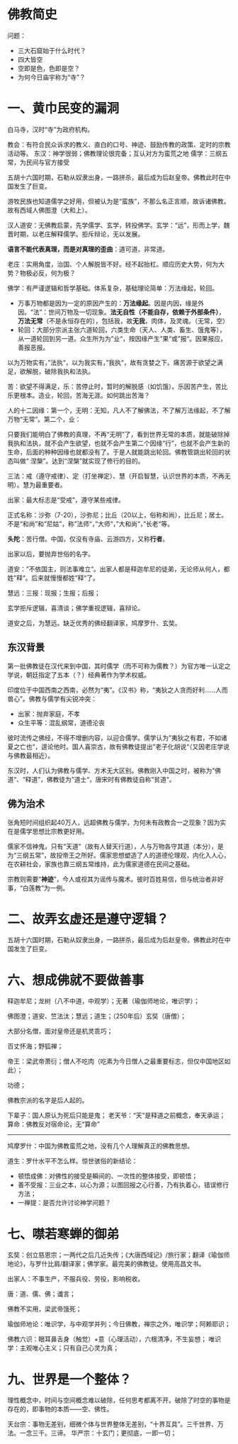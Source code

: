 # 佛教简史

问题：

* 三大石窟始于什么时代？
* 四大皆空
* 空即是色，色即是空？
* 为何今日庙宇称为“寺”？

# 一、黄巾民变的漏洞

白马寺，汉时“寺”为政府机构。

教会：有符合民众诉求的教义、直白的口号、神迹、鼓励传教的政策、定时的宗教活动等。
东汉：神学很弱；佛教理论很完备；互认对方为蛮荒之地
儒学：三纲五常，为民间与官方接受

五胡十六国时期，石勒从奴隶出身，一路拼杀，最后成为后赵皇帝。佛教此时在中国发生了巨变。

游牧民族也知道儒学之好用，但被认为是“蛮族”，不那么名正言顺，故诉诸佛教。故有西域人佛图澄（大和上）。

汉人道安：无佛教启蒙，先学儒学、玄学，转投佛学。玄学：“远”，形而上学，魏晋时期，以老庄解释儒学。拒斥辩论，无以发展。

**语言不能代表真理，而是对真理的歪曲**：道可道，非常道。

老庄：实用角度，治国、个人解脱皆不好。经不起抬杠。顺应历史大势，何为大势？物极必反，何为极？

佛学：有严谨逻辑和哲学基础。体系复杂，基础理论简单：万法缘起，轮回。

* 万事万物都是因为一定的原因产生的：**万法缘起**。因是内因，缘是外因。“法”：世间万物及一切现象。**法无自性（不能自存，依赖于外部条件）**，**万法无常**（不是永恒存在的），包括我，故**无我**，肉体，及灵魂。（无常，空）
* 轮回：大部分宗派主张六道轮回，六类生命（天人、人类、畜生、饿鬼等），从一道轮回到另一道。众生所为为”业“，按因缘产生”果“或”报“。因果报应，善报恶报。

以为万物实有，”法执“，以为我实有，”我执“，故有贪婪之下。痛苦源于欲望之满足，欲解脱，破除我执和法执。

苦：欲望不得满足，乐：苦停止时，暂时的解脱感（如饥饿）。乐因苦产生，苦比乐更根本。造业，轮回，苦海无涯。如何跳出苦海？

人的十二因缘：第一个，无明：无知，凡人不了解佛法，不了解万法缘起，不了解万物“无常”。第二个，业：

只要我们能明白了佛教的真理，不再“无明”了，看到世界无常的本质，就能破除掉我执和法执，就不会产生欲望，也就不会产生第二个因缘“行”，也就不会产生新的生命，后面的种种因缘也就都没有了。于是人就能跳出轮回。佛教管跳出轮回的状态叫做“ 涅槃”。达到“涅槃”就实现了修行的目的。

三法：戒（遵守戒律）、定（打坐禅定）、慧（开启智慧，认识世界的本质，不再无明）。慧为最重要者。

出家：最大标志是“受戒”，遵守某些戒律。

正式名称：沙弥（7-20），沙弥尼；比丘（20以上，俗称和尚），比丘尼；居士。不是“和尚”和“尼姑”，称”法师“，”大师“，”大和尚“，”长老“等。

**头陀**：苦行僧。中国，仅没有寺庙、云游四方，又称**行者**。

出家以后，要抛弃世俗的名字。

道安：”不依国主，则法事难立“。出家人都是释迦牟尼的徒弟，无论师从何人，都姓”释“。后来就慢慢都姓”释“了。

慧远：三报：现报；生报；后报；

玄学拒斥逻辑，喜清谈；佛学重视逻辑，喜辩论。

道安之后，为慧远。缺乏优秀的佛经翻译家，鸠摩罗什、玄奘。



## 东汉背景

第一批佛教徒在汉代来到中国，其时儒学（而不可称为儒教？）为官方唯一认定之学说，朝廷指定了五本（？）经典著作为学术权威。

印度位于中国西南之西南，必然为“夷”。《汉书》称，“夷狄之人贪而好利……人而兽心”。佛教与儒学有尖锐冲突：

* 出家：抛弃家庭，不孝
* 众生平等：混乱纲常，道德沦丧

彼时流传之佛经，不得不增删内容，以迎合儒学。儒学认为”夷狄之有君，不如诸夏之亡也“，遑论他时。国人喜崇古，故有佛教徒提出”老子化胡说“（又因老庄学说与佛教最相近）。

东汉时，人们认为佛教与儒学、方术无大区别。佛教刚入中国之时，被称为”佛道“、“释道”，佛教徒为”道士“，唐宋时有佛教徒自称”贫道“。

## 佛为治术

张角短时间组织起40万人，远超佛教与儒学，为何未有政教合一之现象？因为实在是儒学思想比宗教更好用。

儒家不信神鬼，只有“天道”（故有人替天行道），人与万物各守其道（本分），是为“三纲五常”，故投帝王之所好。儒家思想塑造了人的道德伦理观，内化入人心，在农耕社会，家族也靠三纲五常维持，此为儒家道德在民间之基础。

宗教则需要“**神迹**”，今人或视其为谣传与魔术。彼时百姓易信，但与统治者非好事，“白莲教”为一例。

# 二、故弄玄虚还是遵守逻辑？

五胡十六国时期，石勒从奴隶出身，一路拼杀，最后成为后赵皇帝。佛教此时在中国发生了巨变。


# 六、想成佛就不要做善事

释迦牟尼；龙树（八不中道，中观学）；无著（瑜伽师地论，唯识学）；

佛图澄；道安、竺法汰；慧远；道生；（250年后）玄奘（唐僧）；

大部分名僧，面对皇帝还是机灵乖巧；

百丈怀海；野狐禅；

帝王：梁武帝萧衍；僧人不吃肉（吃素为今日僧人之最重要标志，但仅中国地区如此）；

功德；

佛教宗派的名字是后人起的。

下辈子：国人原认为死后只能是鬼；
老天爷：“天”是释道之前概念，奉天承运；
算命：佛教反对宿命论，无“算命”

---

鸠摩罗什：中国为佛教蛮荒之地，没有几个人理解真正的佛教思想。

道生：罗什水平不怎么样。惊世骇俗的新结论：

* 顿悟成佛：对佛性的接受是瞬间的、一次性的整体接受，即顿悟；
* 善不受报：三业之本，以心为源；以图回报之心行善，乃有执着心，错误修行方法；
* 一禅提：是否允许讨论神学问题？

# 七、噤若寒蝉的御弟

玄奘：创立慈恩宗；一两代之后几近失传；《大唐西域记》/旅行家；翻译《瑜伽师地论》，与罗什比肩/翻译家；佛学家。最完美的佛教徒。使用高昌文书。

出家人：不事生产，不服兵役、劳役，影响税收。

唐：道、儒、佛；谶言；

佛教不实用，梁武帝饿死；

瑜伽师地论：唯识学，与中观学并列；今日佛教，禅宗之外，唯识学；阿赖耶识；

佛教六识：眼耳鼻舌身（触觉）+意（心理活动），六根清净，不生妄想；
唯识学：主观唯心主义；只有自己心灵为真；

# 九、世界是一个整体？

理性概念中，时间与空间概念难以破除，任何思考都离不开。破除了时空的事物是存在的，即事物的本质——空、佛性。

天台宗：事物无差别，细微个体与世界整体无差别，“十界互具”。三千世界、万法。一念三千。三谛。
华严宗：十玄门；更彻底，一即一切；




